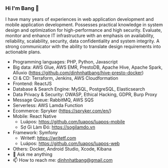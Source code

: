 ### Hi I'm Bang 👋

I have many years of experiences in web application development and mobile application development. Possesses practical knowledge in system design and optimization for high-performance and high security. Evaluate, monitor and enhance IT infrastructure with an emphasis on availability, reliability, scalability, security, data confidentiality and system integrity. A strong communicator with the ability to translate design requirements into actionable plans.
* Programming languages: PHP, Python, Javascript
* Big data: AWS Glue, AWS EMR, PrestoDB, Apache Hive, Apache Spark, Alluxio (https://github.com/dinhnhatbang/hive-presto-docker)
* CI & CD: Terraform, Jenkins, AWS Cloudformation
* Frontend: ReactJS
* Database & Search Engine: MySQL, PostgreSQL, Elasticsearch 
* Data Privacy & Security: OWASP, Ethical Hacking, GDPR, Burp Proxy
* Message Queue: RabbitMQ, AWS SQS
* Serverless: AWS Lamda Function
* Ecommerce: Spryker (https://spryker.com/en/)
* Mobile: React Native
    * Luápos: https://github.com/luapos/luapos-mobile
    * Sợ Gì Làm Đó: https://sogilamdo.vn
* Framework: Symfony
    * Writetf: https://writetf.com
    * Luápos: https://github.com/luapos/luapos-web
* Others: Docker, Android Studio, Xcode, Kibana
* 💬 Ask me anything
* 📫 How to reach me: dinhnhatbang@gmail.com
